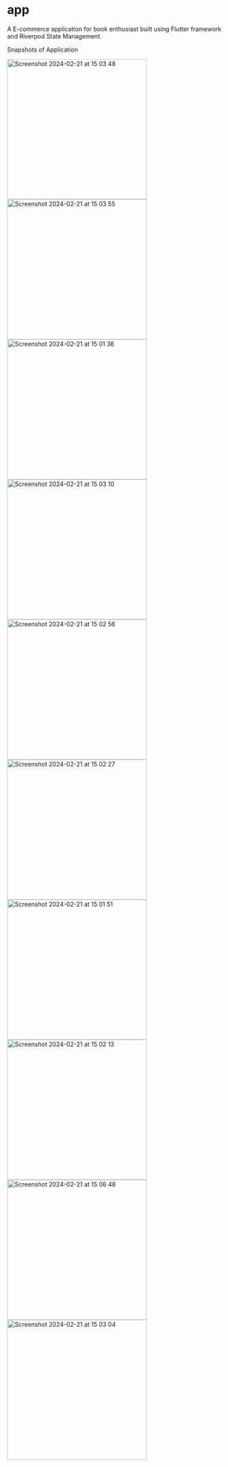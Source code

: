 # app

A E-commerce application for book enthusiast built using Flutter framework and Riverpod State Management.


Snapshots of Application



<img width="326" alt="Screenshot 2024-02-21 at 15 03 48" src="https://github.com/SmarikaAdhikari/SAApp/assets/108568838/82e5898c-8eee-4af3-b7af-c114f4173a22">
<img width="326" alt="Screenshot 2024-02-21 at 15 03 55" src="https://github.com/SmarikaAdhikari/SAApp/assets/108568838/67533992-bffb-43da-9504-6e0cdbcec8ae">
<img width="326" alt="Screenshot 2024-02-21 at 15 01 36" src="https://github.com/SmarikaAdhikari/SAApp/assets/108568838/af5d4480-f263-4034-957f-077695eccb3a">
<img width="326" alt="Screenshot 2024-02-21 at 15 03 10" src="https://github.com/SmarikaAdhikari/SAApp/assets/108568838/6869490a-9b45-4138-a6e2-aa0177093ac7">
<img width="326" alt="Screenshot 2024-02-21 at 15 02 56" src="https://github.com/SmarikaAdhikari/SAApp/assets/108568838/380fb098-97f2-4874-833d-c01afeed8544">
<img width="326" alt="Screenshot 2024-02-21 at 15 02 27" src="https://github.com/SmarikaAdhikari/SAApp/assets/108568838/7c849560-26cc-4eb4-8b5b-c721ad4bdf3c">
<img width="326" alt="Screenshot 2024-02-21 at 15 01 51" src="https://github.com/SmarikaAdhikari/SAApp/assets/108568838/050d04de-bb30-4d0e-a88e-fcc1f2371026">

<img width="326" alt="Screenshot 2024-02-21 at 15 02 13" src="https://github.com/SmarikaAdhikari/SAApp/assets/108568838/e7533105-fd20-4210-b8d8-910bece3670c">
<img width="326" alt="Screenshot 2024-02-21 at 15 06 48" src="https://github.com/SmarikaAdhikari/SAApp/assets/108568838/99b70886-31df-4770-b68d-5f38a4406ff6">
<img width="326" alt="Screenshot 2024-02-21 at 15 03 04" src="https://github.com/SmarikaAdhikari/SAApp/assets/108568838/cd524898-69fc-4361-8ba1-f5f757b6e528">


